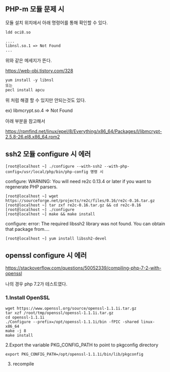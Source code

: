 ## PHP-m 모듈 문제 시

모듈 설치 위치에서 아래 명령어를 통해 확인할 수 있다.

```
ldd oci8.so

....
libnsl.so.1 => Not Found
...

```

위와 같은 메세지가 뜬다.

https://web-obj.tistory.com/328

```
yum install -y libnsl
또는
pecl install apcu
```

위 처럼 해결 할 수 있지만 안되는것도 있다. 

ex) libmcrypt.so.4 => Not Found

아래 부분을 참고해서

https://rpmfind.net/linux/epel/8/Everything/x86_64/Packages/l/libmcrypt-2.5.8-26.el8.x86_64.rpm2

## ssh2 모듈 configure 시 에러

```
[root@localhost ~] ./configure --with-ssh2 --with-php-config=/usr/local/php/bin/php-config 명령 시
```

configure: WARNING: You will need re2c 0.13.4 or later if you want to regenerate PHP parsers.

```
[root@localhost ~] wget https://sourceforge.net/projects/re2c/files/0.16/re2c-0.16.tar.gz
[root@localhost ~] tar zxf re2c-0.16.tar.gz && cd re2c-0.16
[root@localhost ~] ./configure
[root@localhost ~] make && make install
```

configure: error: The required libssh2 library was not found. You can obtain that package from....

```
[root@localhost ~] yum install libssh2-devel
```


## openssl configure 시 에러

https://stackoverflow.com/questions/50052339/compiling-php-7-2-with-openssl

나의 경우 php 7.2가 테스트였다.

### 1.Install OpenSSL

```
wget https://www.openssl.org/source/openssl-1.1.1i.tar.gz
tar xzf /root/tmp/openssl/openssl-1.1.1i.tar.gz
cd openssl-1.1.1i
./Configure --prefix=/opt/openssl-1.1.1i/bin -fPIC -shared linux-x86_64
make -j 8 
make install
```

2.Export the variable PKG_CONFIG_PATH to point to pkgconfig directory

```
export PKG_CONFIG_PATH=/opt/openssl-1.1.1i/bin/lib/pkgconfig
```

3. recompile

